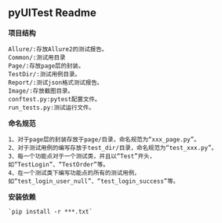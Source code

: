 ## **pyUITest Readme**
**项目结构**
~~~~
Allure/:存放Allure2的测试报告。
Common/:测试用目录
Page/:存放page层的封装。
TestDir/:测试用例目录。
Report/:测试json格式测试报告。
Image/:存放截图目录。
conftest.py:pytest配置文件。
run_tests.py:测试运行文件。
~~~~
**命名规范**
~~~~
1、对于page层的封装存放于page/目录，命名规范为“xxx_page.py”。
2、对于测试用例的编写存放于test_dir/目录，命名规范为“test_xxx.py”。
3、每一个功能点对于一个测试类，并且以“Test”开头，如“TestLogin”、“TestOrder”等。
4、在一个测试类下编写功能点的所有的测试用例，如“test_login_user_null”、“test_login_success”等。
~~~~
**安装依赖**
~~~~
`pip install -r ***.txt`
~~~~